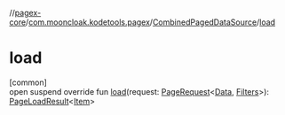 //[pagex-core](../../../index.md)/[com.mooncloak.kodetools.pagex](../index.md)/[CombinedPagedDataSource](index.md)/[load](load.md)

# load

[common]\
open suspend override fun [load](load.md)(request: [PageRequest](../-page-request/index.md)&lt;[Data](index.md), [Filters](index.md)&gt;): [PageLoadResult](../-page-load-result/index.md)&lt;[Item](index.md)&gt;
